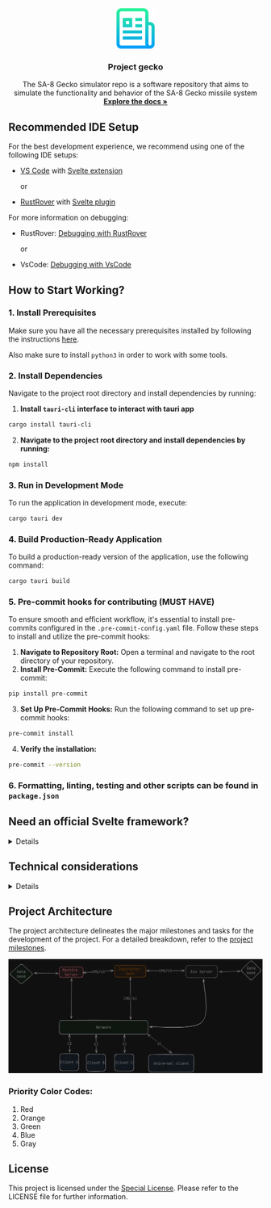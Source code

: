 <div align="center">
  <a href="https://github.com/EANsim/gecko">
    <img src=".github/img/logo.png" alt="Logo" width="80" height="80">
  </a>
  <h3 align="center">Project gecko</h3>

  <p align="center">
    The SA-8 Gecko simulator repo is a software repository that aims to simulate the functionality and behavior of the SA-8 Gecko missile system
    <br />
    <a href="https://github.com/EANsim/project-gecko-legacy/tree/master/Docs"><strong>Explore the docs »</strong></a>
    <br />
  </p>
</div>

## Recommended IDE Setup

For the best development experience, we recommend using one of the following IDE setups:

- [VS Code](https://code.visualstudio.com/)
  with [Svelte extension](https://marketplace.visualstudio.com/items?itemName=svelte.svelte-vscode)

  or

- [RustRover](https://www.jetbrains.com/rust/) with [Svelte plugin](https://plugins.jetbrains.com/plugin/12375-svelte)

For more information on debugging:

- RustRover: [Debugging with RustRover](https://tauri.app/v1/guides/debugging/rustrover/)

  or

- VsCode: [Debugging with VsCode](https://tauri.app/v1/guides/debugging/vs-code/)

## How to Start Working?

### 1. Install Prerequisites

Make sure you have all the necessary prerequisites installed by following the
instructions [here](https://tauri.app/v1/guides/getting-started/prerequisites/).

Also make sure to install `python3` in order to work with some tools.

### 2. Install Dependencies

Navigate to the project root directory and install dependencies by running:

1. **Install `tauri-cli` interface to interact with tauri app**

```bash
cargo install tauri-cli
```

2. **Navigate to the project root directory and install dependencies by running:**

```bash
npm install
```

### 3. Run in Development Mode

To run the application in development mode, execute:

```bash
cargo tauri dev
```

### 4. Build Production-Ready Application

To build a production-ready version of the application, use the following command:

```bash
cargo tauri build
```

### 5. Pre-commit hooks for contributing (MUST HAVE)

To ensure smooth and efficient workflow, it's essential to install pre-commits configured in
the `.pre-commit-config.yaml` file. Follow these steps to install and utilize the pre-commit hooks:

1. **Navigate to Repository Root:**
   Open a terminal and navigate to the root directory of your repository.
2. **Install Pre-Commit:**
   Execute the following command to install pre-commit:

```bash
pip install pre-commit
```

3. **Set Up Pre-Commit Hooks:**
   Run the following command to set up pre-commit hooks:

```bash
pre-commit install
```

4. **Verify the installation:**

```bash
pre-commit --version
```

### 6. Formatting, linting, testing  and other scripts can be found in `package.json`

## Need an official Svelte framework?

<details>

Check out [SvelteKit](https://github.com/sveltejs/kit#readme), which is also powered by Vite. Deploy anywhere with its
serverless-first approach and adapt to various platforms, with out of the box support for TypeScript, SCSS, and Less,
and easily-added support for mdsvex, GraphQL, PostCSS, Tailwind CSS, and more.

</details>

## Technical considerations

<details>

**Why use this over SvelteKit?**

- It brings its own routing solution which might not be preferable for some users.
- It is first and foremost a framework that just happens to use Vite under the hood, not a Vite app.

This template contains as little as possible to get started with Vite + TypeScript + Svelte, while taking into account
the developer experience with regards to HMR and intellisense. It demonstrates capabilities on par with the
other `create-vite` templates and is a good starting point for beginners dipping their toes into a Vite + Svelte
project.

Should you later need the extended capabilities and extensibility provided by SvelteKit, the template has been
structured similarly to SvelteKit so that it is easy to migrate.

**Why `global.d.ts` instead of `compilerOptions.types` inside `jsconfig.json` or `tsconfig.json`?**

Setting `compilerOptions.types` shuts out all other types not explicitly listed in the configuration. Using triple-slash
references keeps the default TypeScript setting of accepting type information from the entire workspace, while also
adding `svelte` and `vite/client` type information.

**Why include `.vscode/extensions.json`?**

Other templates indirectly recommend extensions via the README, but this file allows VS Code to prompt the user to
install the recommended extension upon opening the project.

**Why enable `allowJs` in the TS template?**

While `allowJs: false` would indeed prevent the use of `.js` files in the project, it does not prevent the use of
JavaScript syntax in `.svelte` files. In addition, it would force `checkJs: false`, bringing the worst of both worlds:
not being able to guarantee the entire codebase is TypeScript, and also having worse typechecking for the existing
JavaScript. In addition, there are valid use cases in which a mixed codebase may be relevant.

**Why is HMR not preserving my local component state?**

HMR state preservation comes with a number of gotchas! It has been disabled by default in both `svelte-hmr`
and `@sveltejs/vite-plugin-svelte` due to its often surprising behavior. You can read the
details [here](https://github.com/rixo/svelte-hmr#svelte-hmr).

If you have state that's important to retain within a component, consider creating an external store which would not be
replaced by HMR.

```ts
// store.ts
// An extremely simple external store
import {writable} from 'svelte/store'

export default writable(0)
```

</details>


## Project Architecture

The project architecture delineates the major milestones and tasks for the development of the project. For a detailed breakdown, refer to the [project milestones](https://github.com/EANsim/gecko/milestones).

![Project Architecture](.github/img/project_arch.png)

### Priority Color Codes:

1. Red
2. Orange
3. Green
4. Blue
5. Gray

## License

This project is licensed under the [Special License](LICENSE). Please refer to the LICENSE file for further information.
